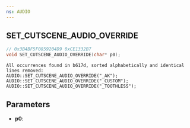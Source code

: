 ```yaml
---
ns: AUDIO
---
```

## SET_CUTSCENE_AUDIO_OVERRIDE

```c
// 0x3B4BF5F0859204D9 0xCE1332B7
void SET_CUTSCENE_AUDIO_OVERRIDE(char* p0);
```

```
All occurrences found in b617d, sorted alphabetically and identical lines removed:   
AUDIO::SET_CUTSCENE_AUDIO_OVERRIDE("_AK");  
AUDIO::SET_CUTSCENE_AUDIO_OVERRIDE("_CUSTOM");  
AUDIO::SET_CUTSCENE_AUDIO_OVERRIDE("_TOOTHLESS");  
```

## Parameters
* **p0**: 

